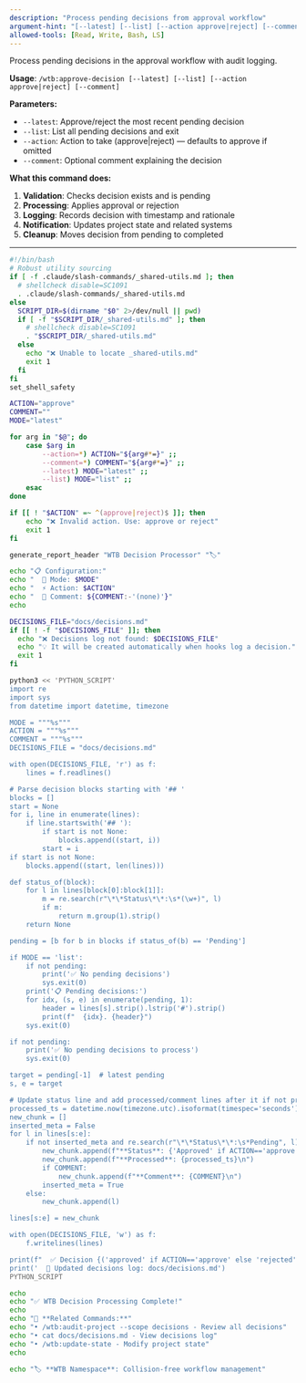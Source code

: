 ```yaml
---
description: "Process pending decisions from approval workflow"
argument-hint: "[--latest] [--list] [--action approve|reject] [--comment]"
allowed-tools: [Read, Write, Bash, LS]
---
```


Process pending decisions in the approval workflow with audit logging.

**Usage**: `/wtb:approve-decision [--latest] [--list] [--action approve|reject] [--comment]`

**Parameters:**
- `--latest`: Approve/reject the most recent pending decision
- `--list`: List all pending decisions and exit
- `--action`: Action to take (approve|reject) — defaults to approve if omitted
- `--comment`: Optional comment explaining the decision

**What this command does:**
1. **Validation**: Checks decision exists and is pending
2. **Processing**: Applies approval or rejection
3. **Logging**: Records decision with timestamp and rationale
4. **Notification**: Updates project state and related systems
5. **Cleanup**: Moves decision from pending to completed

---

```bash
#!/bin/bash
# Robust utility sourcing
if [ -f .claude/slash-commands/_shared-utils.md ]; then
  # shellcheck disable=SC1091
  . .claude/slash-commands/_shared-utils.md
else
  SCRIPT_DIR=$(dirname "$0" 2>/dev/null || pwd)
  if [ -f "$SCRIPT_DIR/_shared-utils.md" ]; then
    # shellcheck disable=SC1091
    . "$SCRIPT_DIR/_shared-utils.md"
  else
    echo "❌ Unable to locate _shared-utils.md"
    exit 1
  fi
fi
set_shell_safety

ACTION="approve"
COMMENT=""
MODE="latest"

for arg in "$@"; do
    case $arg in
        --action=*) ACTION="${arg#*=}" ;;
        --comment=*) COMMENT="${arg#*=}" ;;
        --latest) MODE="latest" ;;
        --list) MODE="list" ;;
    esac
done

if [[ ! "$ACTION" =~ ^(approve|reject)$ ]]; then
    echo "❌ Invalid action. Use: approve or reject"
    exit 1
fi

generate_report_header "WTB Decision Processor" "🏷️"

echo "📋 Configuration:"
echo "  🧭 Mode: $MODE"
echo "  ⚡ Action: $ACTION"
echo "  💬 Comment: ${COMMENT:-'(none)'}"
echo

DECISIONS_FILE="docs/decisions.md"
if [[ ! -f "$DECISIONS_FILE" ]]; then
  echo "❌ Decisions log not found: $DECISIONS_FILE"
  echo "💡 It will be created automatically when hooks log a decision."
  exit 1
fi

python3 << 'PYTHON_SCRIPT'
import re
import sys
from datetime import datetime, timezone

MODE = """%s"""
ACTION = """%s"""
COMMENT = """%s"""
DECISIONS_FILE = "docs/decisions.md"

with open(DECISIONS_FILE, 'r') as f:
    lines = f.readlines()

# Parse decision blocks starting with '## '
blocks = []
start = None
for i, line in enumerate(lines):
    if line.startswith('## '):
        if start is not None:
            blocks.append((start, i))
        start = i
if start is not None:
    blocks.append((start, len(lines)))

def status_of(block):
    for l in lines[block[0]:block[1]]:
        m = re.search(r"\*\*Status\*\*:\s*(\w+)", l)
        if m:
            return m.group(1).strip()
    return None

pending = [b for b in blocks if status_of(b) == 'Pending']

if MODE == 'list':
    if not pending:
        print('✅ No pending decisions')
        sys.exit(0)
    print('📋 Pending decisions:')
    for idx, (s, e) in enumerate(pending, 1):
        header = lines[s].strip().lstrip('#').strip()
        print(f"  {idx}. {header}")
    sys.exit(0)

if not pending:
    print('✅ No pending decisions to process')
    sys.exit(0)

target = pending[-1]  # latest pending
s, e = target

# Update status line and add processed/comment lines after it if not present
processed_ts = datetime.now(timezone.utc).isoformat(timespec='seconds').replace('+00:00','Z')
new_chunk = []
inserted_meta = False
for l in lines[s:e]:
    if not inserted_meta and re.search(r"\*\*Status\*\*:\s*Pending", l):
        new_chunk.append(f"**Status**: {'Approved' if ACTION=='approve' else 'Rejected'}\n")
        new_chunk.append(f"**Processed**: {processed_ts}\n")
        if COMMENT:
            new_chunk.append(f"**Comment**: {COMMENT}\n")
        inserted_meta = True
    else:
        new_chunk.append(l)

lines[s:e] = new_chunk

with open(DECISIONS_FILE, 'w') as f:
    f.writelines(lines)

print(f"  ✅ Decision {('approved' if ACTION=='approve' else 'rejected')} successfully")
print('  📝 Updated decisions log: docs/decisions.md')
PYTHON_SCRIPT

echo
echo "✅ WTB Decision Processing Complete!"
echo
echo "🔗 **Related Commands:**"
echo "• /wtb:audit-project --scope decisions - Review all decisions"
echo "• cat docs/decisions.md - View decisions log"
echo "• /wtb:update-state - Modify project state"
echo

echo "🏷️ **WTB Namespace**: Collision-free workflow management"
```
